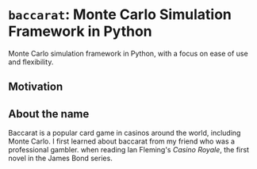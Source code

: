 # `baccarat`: Monte Carlo Simulation Framework in Python

Monte Carlo simulation framework in Python, with a focus on ease of use and flexibility.

## Motivation



## About the name

Baccarat is a popular card game in casinos around the world, including Monte Carlo. I first learned about baccarat from my friend who was a professional gambler.
when reading Ian Fleming's *Casino Royale*, the first novel in the James Bond series.
